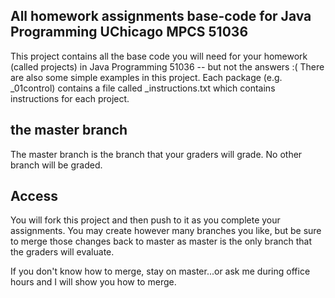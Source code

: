 ## All homework assignments base-code for Java Programming UChicago MPCS 51036

This project contains all the base code you will need for your homework (called projects) in Java Programming 51036 -- but not the answers :(
There are also some simple examples in this project. Each package (e.g. _01control) contains a file called _instructions.txt which contains instructions for each project.

## the master branch

The master branch is the branch that your graders will grade. No other branch will be graded.

## Access

You will fork this project and then push to it as you complete your assignments.
You may create however many branches you like, but be sure to merge those changes back to master as master is the only branch that the graders will evaluate.

If you don't know how to merge, stay on master...or ask me during office hours and I will show you how to merge.



